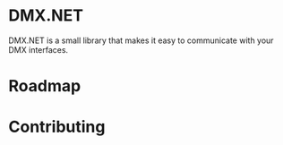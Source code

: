 # DMX.NET
DMX.NET is a small library that makes it easy to communicate with your DMX interfaces.

# Roadmap

# Contributing